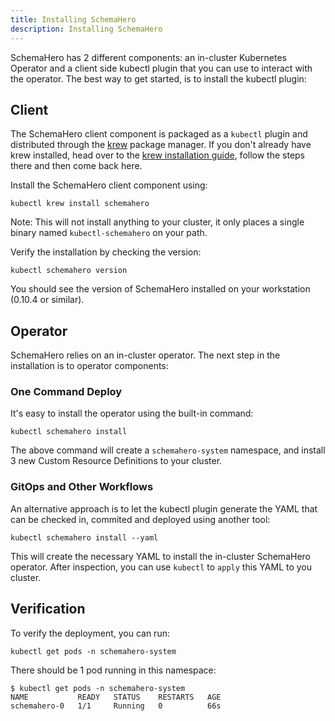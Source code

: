 ```yaml
---
title: Installing SchemaHero
description: Installing SchemaHero
---
```


SchemaHero has 2 different components: an in-cluster Kubernetes Operator and a client side kubectl plugin that you can use to interact with the operator.
The best way to get started, is to install the kubectl plugin:

## Client

The SchemaHero client component is packaged as a `kubectl` plugin and distributed through the [krew](https://krew.dev) package manager.
If you don't already have krew installed, head over to the [krew installation guide](https://krew.sigs.k8s.io/docs/user-guide/setup/install/), follow the steps there and then come back here.

Install the SchemaHero client component using:

```shell
kubectl krew install schemahero
```

Note: This will not install anything to your cluster, it only places a single binary named `kubectl-schemahero` on your path.

Verify the installation by checking the version:

```shell
kubectl schemahero version
```

You should see the version of SchemaHero installed on your workstation (0.10.4 or similar).

## Operator

SchemaHero relies on an in-cluster operator.
The next step in the installation is to operator components:

### One Command Deploy

It's easy to install the operator using the built-in command:

```shell
kubectl schemahero install
```

The above command will create a `schemahero-system` namespace, and install 3 new Custom Resource Definitions to your cluster.

### GitOps and Other Workflows

An alternative approach is to let the kubectl plugin generate the YAML that can be checked in, commited and deployed using another tool:

```shell
kubectl schemahero install --yaml
```

This will create the necessary YAML to install the in-cluster SchemaHero operator.
After inspection, you can use `kubectl` to `apply` this YAML to you cluster.

## Verification

To verify the deployment, you can run:

```shell
kubectl get pods -n schemahero-system
```

There should be 1 pod running in this namespace:

```shell
$ kubectl get pods -n schemahero-system
NAME           READY   STATUS    RESTARTS   AGE
schemahero-0   1/1     Running   0          66s
```

